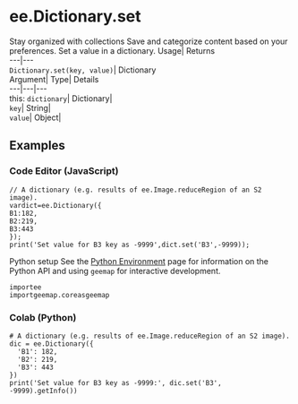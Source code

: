  
#  ee.Dictionary.set 
Stay organized with collections  Save and categorize content based on your preferences. 
Set a value in a dictionary. Usage| Returns  
---|---  
`Dictionary.set(key, value)`| Dictionary  
Argument| Type| Details  
---|---|---  
this: `dictionary`| Dictionary|   
`key`| String|   
`value`| Object|   
## Examples
### Code Editor (JavaScript)
```
// A dictionary (e.g. results of ee.Image.reduceRegion of an S2 image).
vardict=ee.Dictionary({
B1:182,
B2:219,
B3:443
});
print('Set value for B3 key as -9999',dict.set('B3',-9999));
```

Python setup
See the [ Python Environment](https://developers.google.com/earth-engine/guides/python_install) page for information on the Python API and using `geemap` for interactive development.
```
importee
importgeemap.coreasgeemap
```

### Colab (Python)
```
# A dictionary (e.g. results of ee.Image.reduceRegion of an S2 image).
dic = ee.Dictionary({
  'B1': 182,
  'B2': 219,
  'B3': 443
})
print('Set value for B3 key as -9999:', dic.set('B3', -9999).getInfo())
```

